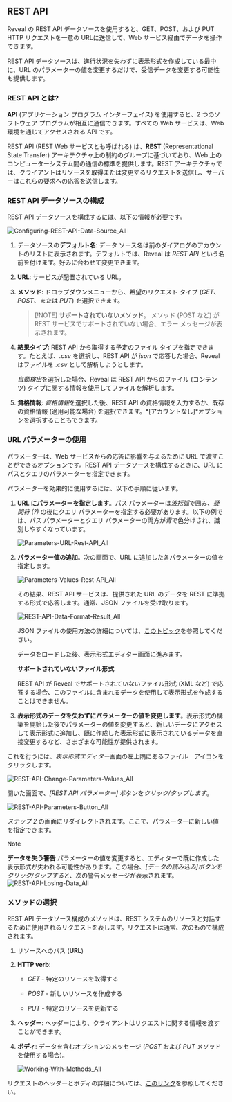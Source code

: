 ## REST API

Reveal の REST API データソースを使用すると、GET、POST、および PUT HTTP リクエストを一意の URLに送信して、Web サービス経由でデータを操作できます。

REST API データソースは、進行状況を失わずに表示形式を作成している最中に、URL のパラメーターの値を変更するだけで、受信データを変更する可能性も提供します。

### REST API とは?

**API** (アプリケーション プログラム インターフェイス) を使用すると、2 つのソフトウェア プログラムが相互に通信できます。すべての Web サービスは、Web 環境を通じてアクセスされる API です。

REST API (REST Web サービスとも呼ばれる) は、**REST** (Representational State Transfer) アーキテクチャ上の制約のグループに基づいており、Web 上のコンピューターシステム間の通信の標準を提供します。REST アーキテクチャでは、クライアントはリソースを取得または変更するリクエストを送信し、サーバーはこれらの要求への応答を送信します。

### REST API データソースの構成

REST API データソースを構成するには、以下の情報が必要です。

![Configuring-REST-API-Data-Source\_All](images/Configuring-REST-API-Data-Source_All.png)

1. データソースの**デフォルト名**: データ ソース名は前のダイアログのアカウントのリストに表示されます。デフォルトでは、Reveal は *REST API* という名前を付けます。好みに合わせて変更できます。


2.  **URL**:  サービスが配置されている URL。

3.  **メソッド**:  ドロップダウンメニューから、希望のリクエスト タイプ (*GET*、*POST*、または *PUT*) を選択できます。
    > [!NOTE] **サポートされていないメソッド**。
    > メソッド (POST など) が REST サービスでサポートされていない場合、エラー メッセージが表示されます。

4. **結果タイプ**: REST API から取得する予定のファイル タイプを指定できます。たとえば、*.csv* を選択し、REST API が *json* で応答した場合、Reveal はファイルを *.csv* として解析しようとします。

    *自動検出*を選択した場合、Reveal は REST API からのファイル (コンテンツ) タイプに関する情報を使用してファイルを解析します。  

5.  **資格情報**: *資格情報*を選択した後、REST API の資格情報を入力するか、既存の資格情報 (適用可能な場合) を選択できます。*[アカウントなし]*オプションを選択することもできます。

### URL パラメーターの使用

パラメーターは、Web サービスからの応答に影響を与えるために URL で渡すことができるオプションです。REST API データソースを構成するときに、URL にパスとクエリのパラメーターを指定できます。

パラメーターを効果的に使用するには、以下の手順に従います。

1.  **URL にパラメーターを指定します**。パス パラメーターは*波括弧*で囲み、*疑問符 (?)* の後にクエリ パラメーターを指定する必要があります。以下の例では、パス パラメーターとクエリ パラメーターの両方が*青*で色分けされ、識別しやすくなっています。

    ![Parameters-URL-Rest-API\_All](images/Parameters-URL-Rest-API_All.png)

2.  **パラメーター値の追加**。次の画面で、URL に追加した各パラメーターの値を指定します。

    ![Parameters-Values-Rest-API\_All](images/Parameters-Values-Rest-API_All.png)

    その結果、REST API サービスは、提供された URL のデータを REST に準拠する形式で応答します。通常、JSON ファイルを受け取ります。

    ![REST-API-Data-Format-Result\_All](images/REST-API-Data-Format-Result_All.png)

    JSON ファイルの使用方法の詳細については、[このトピック](~/jp/datasources/working-files/working-with-json-files.html)を参照してください。
    
    データをロードした後、表示形式エディター画面に進みます。

    <div class="note">

    **サポートされていないファイル形式**

    REST API が Reveal でサポートされていないファイル形式 (XML など) で応答する場合、このファイルに含まれるデータを使用して表示形式を作成することはできません。

    </div>

3.  **表示形式のデータを失わずにパラメーターの値を変更します**。表示形式の構築を開始した後でパラメーターの値を変更すると、新しいデータにアクセスして表示形式に追加し、既に作成した表示形式に表示されているデータを直接変更するなど、さまざまな可能性が提供されます。

これを行うには、*表示形式エディター*画面の左上隅にあるファイル　アイコンをクリックします。

![REST-API-Change-Parameters-Values\_All](images/REST-API-Change-Parameters-Values_All.png)

開いた画面で、*[REST API パラメーター]* ボタンを*クリック/タップします*。

![REST-API-Parameters-Button\_All](images/REST-API-Parameters-Button_All.png)

*ステップ 2* の画面にリダイレクトされます。ここで、パラメーターに新しい値を指定できます。

> [!NOTE]
> **データを失う警告**
パラメーターの値を変更すると、エディターで既に作成した表示形式が失われる可能性があります。この場合、*[データの読み込み]*ボタンを*クリック/タップする*と、次の警告メッセージが表示されます。
>![REST-API-Losing-Data\_All](images/REST-API-Losing-Data_All.png)

### メソッドの選択

REST API データソース構成のメソッドは、REST システムのリソースと対話するために使用されるリクエストを表します。リクエストは通常、次のもので構成されます。

1.  リソースへのパス (**URL**)

2.  **HTTP verb**:

      - *GET* - 特定のリソースを取得する

      - *POST* - 新しいリソースを作成する

      - *PUT* - 特定のリソースを更新する

3.  **ヘッダー**: ヘッダーにより、クライアントはリクエストに関する情報を渡すことができます。

4.  **ボディ**: データを含むオプションのメッセージ (*POST* および *PUT* メソッドを使用する場合)。

    ![Working-With-Methods\_All](images/Working-With-Methods_All.png)

リクエストのヘッダーとボディの詳細については、[このリンク](https://developer.mozilla.org/en-US/docs/Web/HTTP/Messages#Headers)を参照してください。
